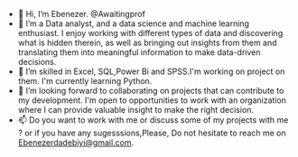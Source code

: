 - 👋 Hi, I’m Ebenezer. @Awaitingprof
- 👀 I’m a Data analyst, and a data science and machine learning enthusiast.
I enjoy working with different types of data and discovering what is hidden therein, as well as bringing out insights from them and translating them into meaningful information to make data-driven decisions.
- 🌱 I’m skilled in Excel, SQL,Power Bi and SPSS.I'm working on project on them. I'm currently learning Python.
- 💞️ I’m looking forward to collaborating on projects that can contribute to my development. I'm open to opportunities to work with an organization where I can provide valuable insight to make the right decision.
- 📫 Do you want to work with me or discuss some of my projects with me ? or if you have any sugesssions,Please, Do not hesitate to reach me on Ebenezerdadebiyi@gmail.com.

<!---
Awaitingprof/Awaitingprof is a ✨ special ✨ repository because its `README.md` (this file) appears on your GitHub profile.
You can click the Preview link to take a look at your changes.
--->
